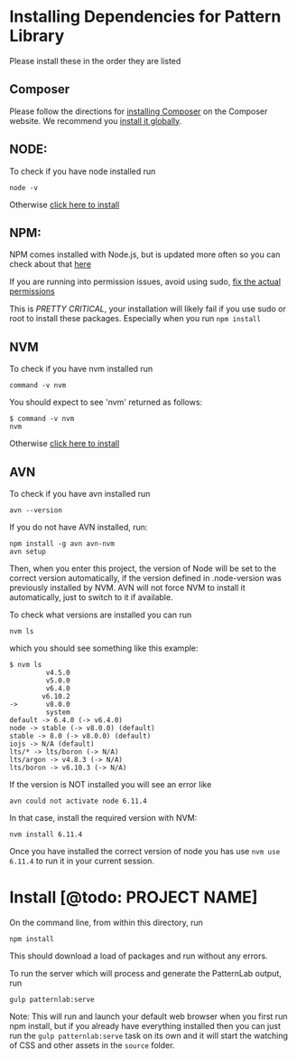 # Installing Dependencies for Pattern Library

Please install these in the order they are listed

## Composer
Please follow the directions for [installing Composer](https://getcomposer.org/doc/00-intro.md#installation-linux-unix-osx) on the Composer website. We recommend you [install it globally](https://getcomposer.org/doc/00-intro.md#globally).

## NODE:
To check if you have node installed run

    node -v

Otherwise [click here to install](https://nodejs.org/en/download/)

## NPM:
NPM comes installed with Node.js, but is updated more often so you can check
about that [here](https://docs.npmjs.com/getting-started/installing-node)

If you are running into permission issues, avoid using sudo, [fix the actual 
permissions](https://docs.npmjs.com/getting-started/fixing-npm-permissions)

This is *PRETTY CRITICAL*, your installation will likely fail if you use sudo or root to install these packages. Especially when you run `npm install`


## NVM
To check if you have nvm installed run

    command -v nvm

You should expect to see 'nvm' returned as follows:


    $ command -v nvm
    nvm

Otherwise [click here to install](https://github.com/creationix/nvm)

## AVN
To check if you have avn installed run

    avn --version

If you do not have AVN installed, run:

    npm install -g avn avn-nvm
    avn setup


Then, when you enter this project, the version of Node will be set to the correct
version automatically, if the version defined in .node-version was previously
installed by NVM. AVN will not force NVM to install it automatically, just to 
switch to it if available.

To check what versions are installed you can run

    nvm ls

which you should see something like this example:

```
$ nvm ls
         v4.5.0
         v5.0.0
         v6.4.0
        v6.10.2
->       v8.0.0
         system
default -> 6.4.0 (-> v6.4.0)
node -> stable (-> v8.0.0) (default)
stable -> 8.0 (-> v8.0.0) (default)
iojs -> N/A (default)
lts/* -> lts/boron (-> N/A)
lts/argon -> v4.8.3 (-> N/A)
lts/boron -> v6.10.3 (-> N/A)

```

If the version is NOT installed you will see an error like

```
avn could not activate node 6.11.4
```
In that case, install the required version with NVM:
```
nvm install 6.11.4
```
Once you have installed the correct version of node you has use `nvm use 6.11.4` to run it in your current session.

# Install [@todo: PROJECT NAME]

On the command line, from within this directory, run 

    npm install

This should download a load of packages and run without any errors. 

To run the server which will process and generate the PatternLab output, run

    gulp patternlab:serve

Note: This will run and launch your default web browser when you first run npm install, but if you already have everything installed then you can just run the `gulp patternlab:serve` task on its own and it will start the watching of CSS and other assets in the `source` folder.
